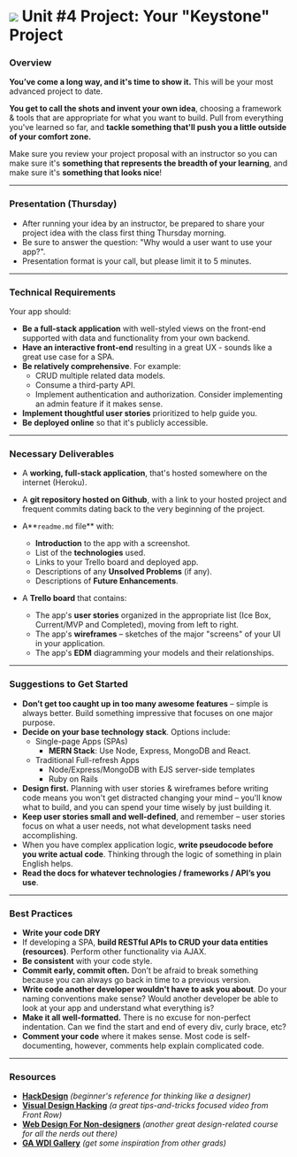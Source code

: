 # ![](https://ga-dash.s3.amazonaws.com/production/assets/logo-9f88ae6c9c3871690e33280fcf557f33.png) Unit #4 Project: Your "Keystone" Project

### Overview

**You’ve come a long way, and it's time to show it.** This will be your most advanced project to date.

**You get to call the shots and invent your own idea**, choosing a framework & tools that are appropriate for what you want to build. Pull from everything you've learned so far, and **tackle something that'll push you a little outside of your comfort zone.**

Make sure you review your project proposal with an instructor so you can make sure it's **something that represents the breadth of your learning**, and make sure it's **something that looks nice**!

---

### Presentation (Thursday)

* After running your idea by an instructor, be prepared to share your project idea with the class first thing Thursday morning.
* Be sure to answer the question: "Why would a user want to use your app?".
* Presentation format is your call, but please limit it to 5 minutes.

---

### Technical Requirements

Your app should:

* **Be a full-stack application** with well-styled views on the front-end supported with data and functionality from your own backend.
* **Have an interactive front-end** resulting in a great UX - sounds like a great use case for a SPA.
* **Be relatively comprehensive**. For example:
	* CRUD multiple related data models.
	* Consume a third-party API.
	* Implement authentication and authorization. Consider implementing an admin feature if it makes sense.
* **Implement thoughtful user stories** prioritized to help guide you.
* **Be deployed online** so that it's publicly accessible.

---

### Necessary Deliverables

* A **working, full-stack application**, that's hosted somewhere on the internet (Heroku).
* A **git repository hosted on Github**, with a link to your hosted project and frequent commits dating back to the very beginning of the project.
* A**`readme.md` file** with:
    * **Introduction** to the app with a screenshot.
    * List of the **technologies** used.
    * Links to your Trello board and deployed app.
    * Descriptions of any **Unsolved Problems** (if any).
    * Descriptions of **Future Enhancements**.

* A **Trello board** that contains:
    * The app's **user stories** organized in the appropriate list (Ice Box, Current/MVP and Completed), moving from left to right.
    * The app's **wireframes** – sketches of the major "screens" of your UI in your application.
    * The app's **EDM** diagramming your models and their relationships.


---

### Suggestions to Get Started

* **Don’t get too caught up in too many awesome features** – simple is always better. Build something impressive that focuses on one major purpose.
* **Decide on your base technology stack**.  Options include:
	* Single-page Apps (SPAs)
		* **MERN Stack**: Use Node, Express, MongoDB and React.
	* Traditional Full-refresh Apps
		* Node/Express/MongoDB with EJS server-side templates
		* Ruby on Rails
* **Design first.** Planning with user stories & wireframes before writing code means you won't get distracted changing your mind – you'll know what to build, and you can spend your time wisely by just building it.
* **Keep user stories small and well-defined**, and remember – user stories focus on what a user needs, not what development tasks need accomplishing.
* When you have complex application logic, **write pseudocode before you write actual code**. Thinking through the logic of something in plain English helps.
* **Read the docs for whatever technologies / frameworks / API’s you use**.

---

### Best Practices

* **Write your code DRY**
* If developing a SPA, **build RESTful APIs to CRUD your data entities (resources)**. Perform other functionality via AJAX.
* **Be consistent** with your code style.
* **Commit early, commit often.** Don’t be afraid to break something because you can always go back in time to a previous version.
* **Write code another developer wouldn't have to ask you about**. Do your naming conventions make sense? Would another developer be able to look at your app and understand what everything is?
* **Make it all well-formatted.** There is no excuse for non-perfect indentation. Can we find the start and end of every div, curly brace, etc?
* **Comment your code** where it makes sense. Most code is self-documenting, however, comments help explain complicated code.

---

### Resources

* **[HackDesign](https://hackdesign.org/lessons)** _(beginner's reference for thinking like a designer)_
* **[Visual Design Hacking](https://generalassemb.ly/online/videos/visual-design-hacking)** _(a great tips-and-tricks focused video from Front Row)_
* **[Web Design For Non-designers](https://generalassemb.ly/online/videos/web-design-for-non-designers)** _(another great design-related course for all the nerds out there)_
* **[GA WDI Gallery](https://gallery.generalassemb.ly/WDI?metro=)** _(get some inspiration from other grads)_
